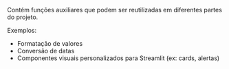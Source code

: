 Contém funções auxiliares que podem ser reutilizadas em diferentes partes do projeto.

Exemplos:
- Formatação de valores
- Conversão de datas
- Componentes visuais personalizados para Streamlit (ex: cards, alertas)